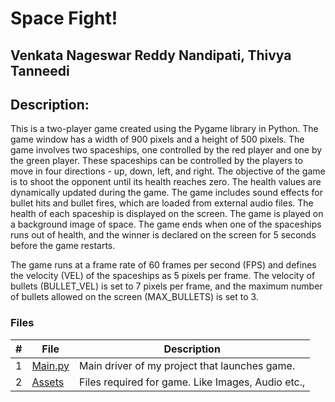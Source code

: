 # Space Fight!

## Venkata Nageswar Reddy Nandipati, Thivya Tanneedi

## Description:

This is a two-player game created using the Pygame library in Python. The game window has a width of 900 pixels and a height of 500 pixels. The game involves two spaceships, one controlled by the red player and one by the green player. These spaceships can be controlled by the players to move in four directions - up, down, left, and right. The objective of the game is to shoot the opponent until its health reaches zero. The health values are dynamically updated during the game. The game includes sound effects for bullet hits and bullet fires, which are loaded from external audio files. The health of each spaceship is displayed on the screen. The game is played on a background image of space. The game ends when one of the spaceships runs out of health, and the winner is declared on the screen for 5 seconds before the game restarts.  

The game runs at a frame rate of 60 frames per second (FPS) and defines the velocity (VEL) of the spaceships as 5 pixels per frame. The velocity of bullets (BULLET_VEL) is set to 7 pixels per frame, and the maximum number of bullets allowed on the screen (MAX_BULLETS) is set to 3.

### Files

|   #   | File                                              | Description                                        |
| :---: | ------------------------------------------------- | -------------------------------------------------- |
|   1   |[Main.py](/Assignments/04-P02/Readme.md)           | Main driver of my project that launches game.      |
|   2   |[Assets](/Assignments/04-P02/Assets) | Files required for game. Like Images, Audio etc., | 
